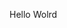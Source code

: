 Hello Wolrd


















































































































































































































































































































































































































































































































































































































































































































































































